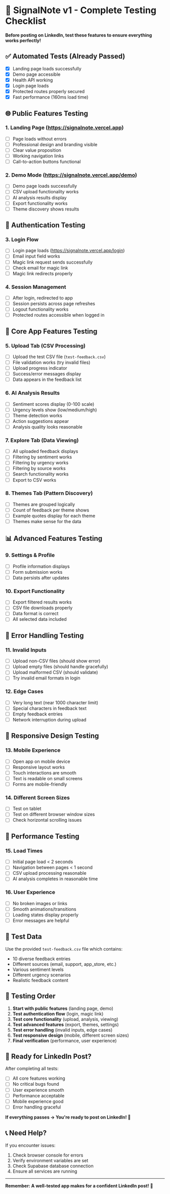 # 🧪 SignalNote v1 - Complete Testing Checklist

**Before posting on LinkedIn, test these features to ensure everything works perfectly!**

## ✅ **Automated Tests (Already Passed)**
- [x] Landing page loads successfully
- [x] Demo page accessible
- [x] Health API working
- [x] Login page loads
- [x] Protected routes properly secured
- [x] Fast performance (160ms load time)

## 🌐 **Public Features Testing**

### 1. **Landing Page** (https://signalnote.vercel.app)
- [ ] Page loads without errors
- [ ] Professional design and branding visible
- [ ] Clear value proposition
- [ ] Working navigation links
- [ ] Call-to-action buttons functional

### 2. **Demo Mode** (https://signalnote.vercel.app/demo)
- [ ] Demo page loads successfully
- [ ] CSV upload functionality works
- [ ] AI analysis results display
- [ ] Export functionality works
- [ ] Theme discovery shows results

## 🔐 **Authentication Testing**

### 3. **Login Flow**
- [ ] Login page loads (https://signalnote.vercel.app/login)
- [ ] Email input field works
- [ ] Magic link request sends successfully
- [ ] Check email for magic link
- [ ] Magic link redirects properly

### 4. **Session Management**
- [ ] After login, redirected to app
- [ ] Session persists across page refreshes
- [ ] Logout functionality works
- [ ] Protected routes accessible when logged in

## 📱 **Core App Features Testing**

### 5. **Upload Tab (CSV Processing)**
- [ ] Upload the test CSV file (`test-feedback.csv`)
- [ ] File validation works (try invalid files)
- [ ] Upload progress indicator
- [ ] Success/error messages display
- [ ] Data appears in the feedback list

### 6. **AI Analysis Results**
- [ ] Sentiment scores display (0-100 scale)
- [ ] Urgency levels show (low/medium/high)
- [ ] Theme detection works
- [ ] Action suggestions appear
- [ ] Analysis quality looks reasonable

### 7. **Explore Tab (Data Viewing)**
- [ ] All uploaded feedback displays
- [ ] Filtering by sentiment works
- [ ] Filtering by urgency works
- [ ] Filtering by source works
- [ ] Search functionality works
- [ ] Export to CSV works

### 8. **Themes Tab (Pattern Discovery)**
- [ ] Themes are grouped logically
- [ ] Count of feedback per theme shows
- [ ] Example quotes display for each theme
- [ ] Themes make sense for the data

## 📊 **Advanced Features Testing**

### 9. **Settings & Profile**
- [ ] Profile information displays
- [ ] Form submission works
- [ ] Data persists after updates

### 10. **Export Functionality**
- [ ] Export filtered results works
- [ ] CSV file downloads properly
- [ ] Data format is correct
- [ ] All selected data included

## 🚨 **Error Handling Testing**

### 11. **Invalid Inputs**
- [ ] Upload non-CSV files (should show error)
- [ ] Upload empty files (should handle gracefully)
- [ ] Upload malformed CSV (should validate)
- [ ] Try invalid email formats in login

### 12. **Edge Cases**
- [ ] Very long text (near 1000 character limit)
- [ ] Special characters in feedback text
- [ ] Empty feedback entries
- [ ] Network interruption during upload

## 📱 **Responsive Design Testing**

### 13. **Mobile Experience**
- [ ] Open app on mobile device
- [ ] Responsive layout works
- [ ] Touch interactions are smooth
- [ ] Text is readable on small screens
- [ ] Forms are mobile-friendly

### 14. **Different Screen Sizes**
- [ ] Test on tablet
- [ ] Test on different browser window sizes
- [ ] Check horizontal scrolling issues

## 🔧 **Performance Testing**

### 15. **Load Times**
- [ ] Initial page load < 2 seconds
- [ ] Navigation between pages < 1 second
- [ ] CSV upload processing reasonable
- [ ] AI analysis completes in reasonable time

### 16. **User Experience**
- [ ] No broken images or links
- [ ] Smooth animations/transitions
- [ ] Loading states display properly
- [ ] Error messages are helpful

## 📝 **Test Data**

Use the provided `test-feedback.csv` file which contains:
- 10 diverse feedback entries
- Different sources (email, support, app_store, etc.)
- Various sentiment levels
- Different urgency scenarios
- Realistic feedback content

## 🎯 **Testing Order**

1. **Start with public features** (landing page, demo)
2. **Test authentication flow** (login, magic link)
3. **Test core functionality** (upload, analysis, viewing)
4. **Test advanced features** (export, themes, settings)
5. **Test error handling** (invalid inputs, edge cases)
6. **Test responsive design** (mobile, different screen sizes)
7. **Final verification** (performance, user experience)

## 🚀 **Ready for LinkedIn Post?**

After completing all tests:
- [ ] All core features working
- [ ] No critical bugs found
- [ ] User experience smooth
- [ ] Performance acceptable
- [ ] Mobile experience good
- [ ] Error handling graceful

**If everything passes → You're ready to post on LinkedIn! 🎉**

## 📞 **Need Help?**

If you encounter issues:
1. Check browser console for errors
2. Verify environment variables are set
3. Check Supabase database connection
4. Ensure all services are running

---

**Remember: A well-tested app makes for a confident LinkedIn post!** 🚀 